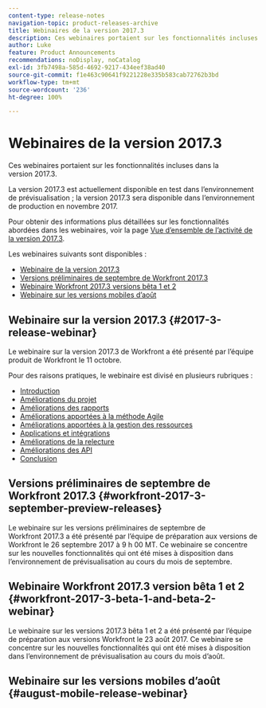 ```yaml
---
content-type: release-notes
navigation-topic: product-releases-archive
title: Webinaires de la version 2017.3
description: Ces webinaires portaient sur les fonctionnalités incluses dans la version 2017.3.
author: Luke
feature: Product Announcements
recommendations: noDisplay, noCatalog
exl-id: 3fb7498a-585d-4692-9217-434eef38ad40
source-git-commit: f1e463c90641f9221228e335b583cab72762b3bd
workflow-type: tm+mt
source-wordcount: '236'
ht-degree: 100%

---
```


# Webinaires de la version 2017.3

Ces webinaires portaient sur les fonctionnalités incluses dans la version 2017.3. 

La version 2017.3 est actuellement disponible en test dans l’environnement de prévisualisation ; la version 2017.3 sera disponible dans l’environnement de production en novembre 2017.

Pour obtenir des informations plus détaillées sur les fonctionnalités abordées dans les webinaires, voir la page [Vue d’ensemble de l’activité de la version 2017.3](../../../../product-announcements/product-releases/quarterly-release-archive/2017.3-release-activity/2017-3-release-activity-overview.md).

Les webinaires suivants sont disponibles :

* [Webinaire de la version 2017.3](#2017-3-release-webinar)
* [Versions préliminaires de septembre de Workfront 2017.3](#workfront-2017-3-september-preview-releases)
* [Webinaire Workfront 2017.3 versions bêta 1 et 2](#workfront-2017-3-beta-1-and-beta-2-webinar)
* [Webinaire sur les versions mobiles d’août](#august-mobile-release-webinar)

## Webinaire sur la version 2017.3 {#2017-3-release-webinar}

Le webinaire sur la version 2017.3 de Workfront a été présenté par l’équipe produit de Workfront le 11 octobre.  

Pour des raisons pratiques, le webinaire est divisé en plusieurs rubriques :

* [Introduction](#introduction)
* [Améliorations du projet](#project-enhancements)
* [Améliorations des rapports](#reporting-enhancements)
* [Améliorations apportées à la méthode Agile](#agile-enhancements)
* [Améliorations apportées à la gestion des ressources](#resource-management-enhancements)
* [Applications et intégrations](#apps-and-integrations)
* [Améliorations de la relecture](#proofing-enhancements)
* [Améliorations des API](#api-enhancements)
* [Conclusion](#conclusion)

## Versions préliminaires de septembre de Workfront 2017.3 {#workfront-2017-3-september-preview-releases}

Le webinaire sur les versions préliminaires de septembre de Workfront 2017.3 a été présenté par l’équipe de préparation aux versions de Workfront le 26 septembre 2017 à 9 h 00 MT. Ce webinaire se concentre sur les nouvelles fonctionnalités qui ont été mises à disposition dans l’environnement de prévisualisation au cours du mois de septembre.

## Webinaire Workfront 2017.3 version bêta 1 et 2 {#workfront-2017-3-beta-1-and-beta-2-webinar}

Le webinaire sur les versions 2017.3 bêta 1 et 2 a été présenté par l’équipe de préparation aux versions Workfront le 23 août 2017. Ce webinaire se concentre sur les nouvelles fonctionnalités qui ont été mises à disposition dans l’environnement de prévisualisation au cours du mois d’août.

## Webinaire sur les versions mobiles d’août {#august-mobile-release-webinar}
